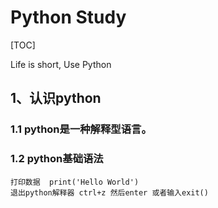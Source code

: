 # Python Study

[TOC]

Life is short, Use Python



## 1、认识python



### 1.1 python是一种解释型语言。

### 1.2 python基础语法

```
打印数据  print('Hello World') 
退出python解释器 ctrl+z 然后enter 或者输入exit()
```

